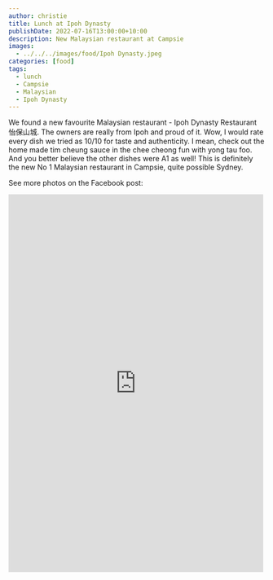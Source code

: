 ```yaml
---
author: christie
title: Lunch at Ipoh Dynasty
publishDate: 2022-07-16T13:00:00+10:00
description: New Malaysian restaurant at Campsie
images:
  - ../../../images/food/Ipoh Dynasty.jpeg
categories: [food]
tags:
  - lunch
  - Campsie
  - Malaysian
  - Ipoh Dynasty
---
```


We found a new favourite Malaysian restaurant - Ipoh Dynasty Restaurant 怡保山城. The owners are really from Ipoh and proud of it. Wow, I would rate every dish we tried as 10/10 for taste and authenticity. I mean, check out the home made tim cheung sauce in the chee cheong fun with yong tau foo. And you better believe the other dishes were A1 as well! This is definitely the new No 1 Malaysian restaurant in Campsie, quite possible Sydney.

See more photos on the Facebook post:

<iframe src="https://www.facebook.com/plugins/post.php?href=https%3A%2F%2Fwww.facebook.com%2Fchris1.tham%2Fposts%2Fpfbid037Qz7rSRpkc6CBbQXzD1nVHL6bTxLESDpEgqpB3kge8p41qHpgAwLP8t1boh9EVxgl&show_text=true&width=500" width="500" height="742" style="border:none;overflow:hidden" scrolling="no" frameborder="0" allowfullscreen="true" allow="autoplay; clipboard-write; encrypted-media; picture-in-picture; web-share"></iframe>
